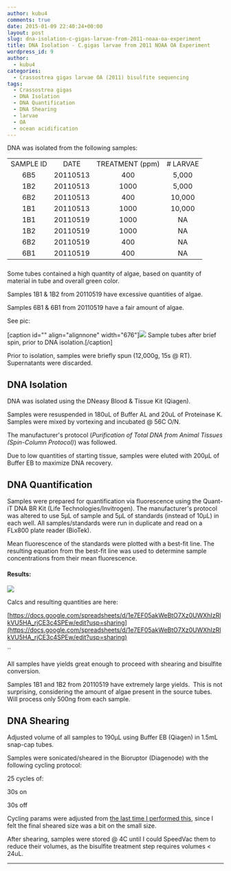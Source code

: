 ```yaml
---
author: kubu4
comments: true
date: 2015-01-09 22:40:24+00:00
layout: post
slug: dna-isolation-c-gigas-larvae-from-2011-noaa-oa-experiment
title: DNA Isolation - C.gigas larvae from 2011 NOAA OA Experiment
wordpress_id: 9
author:
  - kubu4
categories:
  - Crassostrea gigas larvae OA (2011) bisulfite sequencing
tags:
  - Crassostrea gigas
  - DNA Isolation
  - DNA Quantification
  - DNA Shearing
  - larvae
  - OA
  - ocean acidification
---
```


DNA was isolated from the following samples:
<table width="263" style="height: 244px;" >
<tbody >
<tr >

<td style="text-align: center;" >SAMPLE ID
</td>

<td style="text-align: center;" >DATE
</td>

<td style="text-align: center;" >TREATMENT (ppm)
</td>

<td style="text-align: center;" ># LARVAE
</td>
</tr>
<tr >

<td style="text-align: center;" >6B5
</td>

<td style="text-align: center;" >20110513
</td>

<td style="text-align: center;" >400
</td>

<td style="text-align: center;" >5,000
</td>
</tr>
<tr >

<td style="text-align: center;" >1B2
</td>

<td style="text-align: center;" >20110513
</td>

<td style="text-align: center;" >1000
</td>

<td style="text-align: center;" >5,000
</td>
</tr>
<tr >

<td style="text-align: center;" >6B2
</td>

<td style="text-align: center;" >20110513
</td>

<td style="text-align: center;" >400
</td>

<td style="text-align: center;" >10,000
</td>
</tr>
<tr >

<td style="text-align: center;" >1B1
</td>

<td style="text-align: center;" >20110513
</td>

<td style="text-align: center;" >1000
</td>

<td style="text-align: center;" >10,000
</td>
</tr>
<tr >

<td style="text-align: center;" >1B1
</td>

<td style="text-align: center;" >20110519
</td>

<td style="text-align: center;" >1000
</td>

<td style="text-align: center;" >NA
</td>
</tr>
<tr >

<td style="text-align: center;" >1B2
</td>

<td style="text-align: center;" >20110519
</td>

<td style="text-align: center;" >1000
</td>

<td style="text-align: center;" >NA
</td>
</tr>
<tr >

<td style="text-align: center;" >6B2
</td>

<td style="text-align: center;" >20110519
</td>

<td style="text-align: center;" >400
</td>

<td style="text-align: center;" >NA
</td>
</tr>
<tr >

<td style="text-align: center;" >6B1
</td>

<td style="text-align: center;" >20110519
</td>

<td style="text-align: center;" >400
</td>

<td style="text-align: center;" >NA
</td>
</tr>
</tbody>
</table>


Some tubes contained a high quantity of algae, based on quantity of material in tube and overall green color.

Samples 1B1 & 1B2 from 20110519 have excessive quantities of algae.

Samples 6B1 & 6B1 from 20110519 have a fair amount of algae.

See pic:



[caption id="" align="alignnone" width="676"]![](http://eagle.fish.washington.edu/Arabidopsis/20150109%20-%20Gigas_Larvae_OA_tubes.JPG) Sample tubes after brief spin, prior to DNA isolation.[/caption]

Prior to isolation, samples were briefly spun (12,000g, 15s @ RT). Supernatants were discarded.






## DNA Isolation


DNA was isolated using the DNeasy Blood & Tissue Kit (Qiagen).

Samples were resuspended in 180uL of Buffer AL and 20uL of Proteinase K. Samples were mixed by vortexing and incubated @ 56C O/N.

The manufacturer's protocol (_Purification of Total DNA from Animal Tissues (Spin-Column Protocol)_) was followed.

Due to low quantities of starting tissue, samples were eluted with 200μL of Buffer EB to maximize DNA recovery.




## DNA Quantification


Samples were prepared for quantification via fluorescence using the Quant-iT DNA BR Kit (Life Technologies/Invitrogen). The manufacturer's protocol was altered to use 5μL of sample and 5μL of standards (instead of 10μL) in each well. All samples/standards were run in duplicate and read on a FLx800 plate reader (BioTek).

Mean fluorescence of the standards were plotted with a best-fit line. The resulting equation from the best-fit line was used to determine sample concentrations from their mean fluorescence.




#### Results:


![](http://eagle.fish.washington.edu/Arabidopsis/20150109%20-%20CgigasOAquantsEquation.jpg)

Calcs and resulting quantities are here:

[https://docs.google.com/spreadsheets/d/1e7EF05akWeBtO7Xz0UWXhIzRlkVU5HA_rjCE3c4SPEw/edit?usp=sharing](https://docs.google.com/spreadsheets/d/1e7EF05akWeBtO7Xz0UWXhIzRlkVU5HA_rjCE3c4SPEw/edit?usp=sharing)

``



All samples have yields great enough to proceed with shearing and bisulfite conversion.

Samples 1B1 and 1B2 from 20110519 have extremely large yields.  This is not surprising, considering the amount of algae present in the source tubes.  Will process only 500ng from each sample.






## DNA Shearing


Adjusted volume of all samples to 190μL using Buffer EB (Qiagen) in 1.5mL snap-cap tubes.

Samples were sonicated/sheared in the Bioruptor (Diagenode) with the following cycling protocol:

25 cycles of:

30s on

30s off

Cycling params were adjusted from [the last time I performed this](http://genefish.wikispaces.com/Sam%27s+Working+Notebook+August+-+December+2014#sjw20141126), since I felt the final sheared size was a bit on the small size.

After shearing, samples were stored @ 4C until I could SpeedVac them to reduce their volumes, as the bisulfite treatment step requires volumes < 24uL.



* * *




